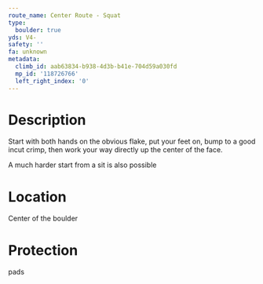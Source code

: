 ```yaml
---
route_name: Center Route - Squat
type:
  boulder: true
yds: V4-
safety: ''
fa: unknown
metadata:
  climb_id: aab63834-b938-4d3b-b41e-704d59a030fd
  mp_id: '118726766'
  left_right_index: '0'
---
```

# Description
Start with both hands on the obvious flake, put your feet on, bump to a good incut crimp, then work your way directly up the center of the face.

A much harder start from a sit is also possible

# Location
Center of the boulder

# Protection
pads

